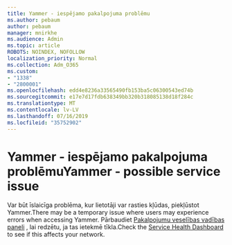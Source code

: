 ```yaml
---
title: Yammer - iespējamo pakalpojuma problēmu
ms.author: pebaum
author: pebaum
manager: mnirkhe
ms.audience: Admin
ms.topic: article
ROBOTS: NOINDEX, NOFOLLOW
localization_priority: Normal
ms.collection: Adm_O365
ms.custom:
- "1338"
- "2800001"
ms.openlocfilehash: edd4e8236a33565490fb153ba5c06300543ed74b
ms.sourcegitcommit: e17e7d17fdb638349bb320b318085138d18f284c
ms.translationtype: MT
ms.contentlocale: lv-LV
ms.lasthandoff: 07/16/2019
ms.locfileid: "35752902"
---
```

# <a name="yammer---possible-service-issue"></a><span data-ttu-id="4e17f-102">Yammer - iespējamo pakalpojuma problēmu</span><span class="sxs-lookup"><span data-stu-id="4e17f-102">Yammer - possible service issue</span></span>

<span data-ttu-id="4e17f-103">Var būt īslaicīga problēma, kur lietotāji var rasties kļūdas, piekļūstot Yammer.</span><span class="sxs-lookup"><span data-stu-id="4e17f-103">There may be a temporary issue where users may experience errors when accessing Yammer.</span></span> <span data-ttu-id="4e17f-104">Pārbaudiet [Pakalpojumu veselības vadības paneli](https://admin.microsoft.com/AdminPortal/Home#/servicehealth) , lai redzētu, ja tas ietekmē tīkla.</span><span class="sxs-lookup"><span data-stu-id="4e17f-104">Check the [Service Health Dashboard](https://admin.microsoft.com/AdminPortal/Home#/servicehealth) to see if this affects your network.</span></span>

